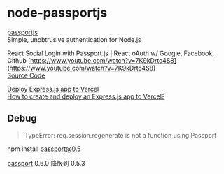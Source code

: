 # node-passportjs

[passportjs](https://www.passportjs.org/)  
Simple, unobtrusive authentication for Node.js

React Social Login with Passport.js | React oAuth w/ Google, Facebook, Github
[https://www.youtube.com/watch?v=7K9kDrtc4S8](https://www.youtube.com/watch?v=7K9kDrtc4S8)  
[Source Code](https://github.com/safak/youtube/tree/react-social-login)

[Deploy Express.js app to Vercel](https://dev.to/hte305/deploy-express-js-app-to-vercel-38jb)  
[How to create and deploy an Express.js app to Vercel?](https://syntackle.live/blog/how-to-create-and-deploy-an-express-js-app-to-vercel-ljgvGrsCH7ioHsAxuw3G/)

## Debug

> TypeError: req.session.regenerate is not a function using Passport

npm install passport@0.5

[passport](https://www.npmjs.com/package/passport) 0.6.0 降版到 0.5.3


